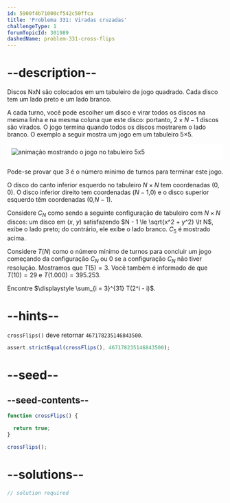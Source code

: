 ```yaml
---
id: 5900f4b71000cf542c50ffca
title: 'Problema 331: Viradas cruzadas'
challengeType: 1
forumTopicId: 301989
dashedName: problem-331-cross-flips
---
```


# --description--

Discos NxN são colocados em um tabuleiro de jogo quadrado. Cada disco tem um lado preto e um lado branco.

A cada turno, você pode escolher um disco e virar todos os discos na mesma linha e na mesma coluna que este disco: portanto, $2 × N - 1$ discos são virados. O jogo termina quando todos os discos mostrarem o lado branco. O exemplo a seguir mostra um jogo em um tabuleiro 5×5.

<img alt="animação mostrando o jogo no tabuleiro 5x5" src="https://cdn.freecodecamp.org/curriculum/project-euler/cross-flips.gif" style="background-color: white; padding: 10px; display: block; margin-right: auto; margin-left: auto; margin-bottom: 1.2rem;" />

Pode-se provar que 3 é o número mínimo de turnos para terminar este jogo.

O disco do canto inferior esquerdo no tabuleiro $N×N$ tem coordenadas (0, 0). O disco inferior direito tem coordenadas ($N - 1$,$0$) e o disco superior esquerdo têm coordenadas ($0$,$N - 1$).

Considere $C_N$ como sendo a seguinte configuração de tabuleiro com $N × N$ discos: um disco em ($x$, $y$) satisfazendo $N - 1 \le \sqrt{x^2 + y^2} \lt N$, exibe o lado preto; do contrário, ele exibe o lado branco. $C_5$ é mostrado acima.

Considere $T(N)$ como o número mínimo de turnos para concluir um jogo começando da configuração $C_N$ ou 0 se a configuração $C_N$ não tiver resolução. Mostramos que $T(5) = 3$. Você também é informado de que $T(10) = 29$ e $T(1.000) = 395.253$.

Encontre $\displaystyle \sum_{i = 3}^{31} T(2^i - i)$.

# --hints--

`crossFlips()` deve retornar `467178235146843500`.

```js
assert.strictEqual(crossFlips(), 467178235146843500);
```

# --seed--

## --seed-contents--

```js
function crossFlips() {

  return true;
}

crossFlips();
```

# --solutions--

```js
// solution required
```
